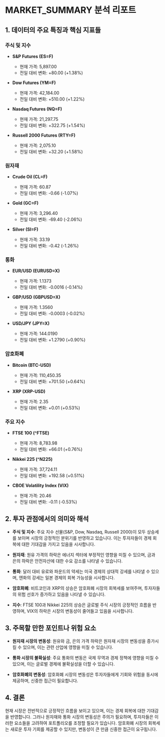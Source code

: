# MARKET_SUMMARY 분석 리포트

## 1. 데이터의 주요 특징과 핵심 지표들

### 주식 및 지수
- **S&P Futures (ES=F)**
  - 현재 가격: 5,897.00
  - 전일 대비 변화: +80.00 (+1.38%)
  
- **Dow Futures (YM=F)**
  - 현재 가격: 42,184.00
  - 전일 대비 변화: +510.00 (+1.22%)
  
- **Nasdaq Futures (NQ=F)**
  - 현재 가격: 21,297.75
  - 전일 대비 변화: +322.75 (+1.54%)
  
- **Russell 2000 Futures (RTY=F)**
  - 현재 가격: 2,075.10
  - 전일 대비 변화: +32.20 (+1.58%)

### 원자재
- **Crude Oil (CL=F)**
  - 현재 가격: 60.87
  - 전일 대비 변화: -0.66 (-1.07%)
  
- **Gold (GC=F)**
  - 현재 가격: 3,296.40
  - 전일 대비 변화: -69.40 (-2.06%)
  
- **Silver (SI=F)**
  - 현재 가격: 33.19
  - 전일 대비 변화: -0.42 (-1.26%)

### 통화
- **EUR/USD (EURUSD=X)**
  - 현재 가격: 1.1373
  - 전일 대비 변화: -0.0016 (-0.14%)
  
- **GBP/USD (GBPUSD=X)**
  - 현재 가격: 1.3560
  - 전일 대비 변화: -0.0003 (-0.02%)
  
- **USD/JPY (JPY=X)**
  - 현재 가격: 144.0190
  - 전일 대비 변화: +1.2790 (+0.90%)

### 암호화폐
- **Bitcoin (BTC-USD)**
  - 현재 가격: 110,450.35
  - 전일 대비 변화: +701.50 (+0.64%)
  
- **XRP (XRP-USD)**
  - 현재 가격: 2.35
  - 전일 대비 변화: +0.01 (+0.53%)

### 주요 지수
- **FTSE 100 (^FTSE)**
  - 현재 가격: 8,783.98
  - 전일 대비 변화: +66.01 (+0.76%)
  
- **Nikkei 225 (^N225)**
  - 현재 가격: 37,724.11
  - 전일 대비 변화: +192.58 (+0.51%)
  
- **CBOE Volatility Index (VIX)**
  - 현재 가격: 20.46
  - 전일 대비 변화: -0.11 (-0.53%)

## 2. 투자 관점에서의 의미와 해석

- **주식 및 지수**: 주요 지수 선물(S&P, Dow, Nasdaq, Russell 2000)이 모두 상승세를 보이며 시장의 긍정적인 분위기를 반영하고 있습니다. 이는 투자자들이 경제 회복에 대한 기대감을 가지고 있음을 시사합니다.
  
- **원자재**: 원유 가격의 하락은 에너지 섹터에 부정적인 영향을 미칠 수 있으며, 금과 은의 하락은 안전자산에 대한 수요 감소를 나타낼 수 있습니다.

- **통화**: 달러 대비 유로와 파운드의 약세는 미국 경제의 상대적 강세를 나타낼 수 있으며, 엔화의 강세는 일본 경제의 회복 가능성을 시사합니다.

- **암호화폐**: 비트코인과 XRP의 상승은 암호화폐 시장의 회복세를 보여주며, 투자자들의 위험 선호가 증가하고 있음을 나타낼 수 있습니다.

- **지수**: FTSE 100과 Nikkei 225의 상승은 글로벌 주식 시장의 긍정적인 흐름을 반영하며, VIX의 하락은 시장의 변동성이 줄어들고 있음을 시사합니다.

## 3. 주목할 만한 포인트나 위험 요소

- **원자재 시장의 변동성**: 원유와 금, 은의 가격 하락은 원자재 시장의 변동성을 증가시킬 수 있으며, 이는 관련 산업에 영향을 미칠 수 있습니다.
  
- **통화 시장의 불확실성**: 주요 통화의 변동은 국제 무역과 경제 정책에 영향을 미칠 수 있으며, 이는 글로벌 경제에 불확실성을 더할 수 있습니다.

- **암호화폐의 변동성**: 암호화폐 시장의 변동성은 투자자들에게 기회와 위험을 동시에 제공하며, 신중한 접근이 필요합니다.

## 4. 결론

현재 시장은 전반적으로 긍정적인 흐름을 보이고 있으며, 이는 경제 회복에 대한 기대감을 반영합니다. 그러나 원자재와 통화 시장의 변동성은 주의가 필요하며, 투자자들은 이러한 요소들을 고려하여 포트폴리오를 조정할 필요가 있습니다. 암호화폐 시장의 회복세는 새로운 투자 기회를 제공할 수 있지만, 변동성이 큰 만큼 신중한 접근이 요구됩니다.
